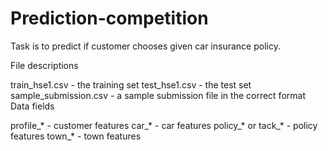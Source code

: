# Prediction-competition

Task is to predict if customer chooses given car insurance policy.

File descriptions

train_hse1.csv - the training set
test_hse1.csv - the test set
sample_submission.csv - a sample submission file in the correct format
Data fields

profile_* - customer features
car_* - car features
policy_* or tack_* - policy features
town_* - town features

